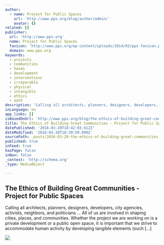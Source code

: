 ```yaml
---
author:
  - name: Project for Public Spaces
    url: 'http://www.pps.org/blog/author/admin/'
    avatar: {}
related: []
publisher:
  url: 'http://www.pps.org'
  name: Project for Public Spaces
  favicon: 'http://www.pps.org/wp-content/uploads/2014/03/pps-favicon.png'
  domain: www.pps.org
keywords:
  - projects
  - communities
  - hasan
  - development
  - interventions
  - irreparable
  - physical
  - intangible
  - ethics
  - oath
description: 'Calling all architects, planners, designers, developers, city agencies, activists, neighbors, and politicians ... All of us are involved in shaping cities, places, and communities. Whether the project we are working on is a private development or a public open space, it is important that we strive to accommodate human activity by developing tangible elements (such [...]'
inLanguage: en
app_links: []
isBasedOnUrl: 'http://www.pps.org/blog/the-ethics-of-building-great-communities/'
title: The Ethics of Building Great Communities - Project for Public Spaces
datePublished: '2016-03-20T18:42:03.612Z'
dateModified: '2016-03-20T18:39:50.990Z'
sourcePath: _posts/2016-03-20-the-ethics-of-building-great-communities-project-for-publi.md
published: true
inFeed: true
hasPage: false
inNav: false
_context: 'http://schema.org'
_type: MediaObject

---
```

<article style=""><h1>The Ethics of Building Great Communities - Project for Public Spaces</h1><p>Calling all architects, planners, designers, developers, city agencies, activists, neighbors, and politicians ... All of us are involved in shaping cities, places, and communities. Whether the project we are working on is a private development or a public open space, it is important that we strive to accommodate human activity by developing tangible elements (such [...]</p><img src="http://www.pps.org/wp-content/uploads/2016/03/Hong-Kong07fk-091.jpg" /></article>